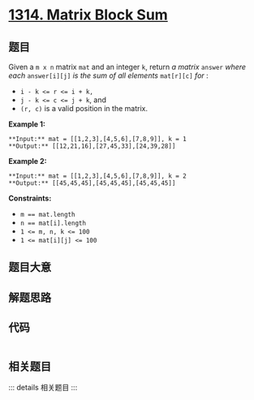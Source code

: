 # [1314. Matrix Block Sum](https://leetcode.com/problems/matrix-block-sum)

## 题目

Given a `m x n` matrix `mat` and an integer `k`, return _a matrix_ `answer`
_where each_ `answer[i][j]` _is the sum of all elements_ `mat[r][c]` _for_ :

  * `i - k <= r <= i + k,`
  * `j - k <= c <= j + k`, and
  * `(r, c)` is a valid position in the matrix.



**Example 1:**

    
    
    **Input:** mat = [[1,2,3],[4,5,6],[7,8,9]], k = 1
    **Output:** [[12,21,16],[27,45,33],[24,39,28]]
    

**Example 2:**

    
    
    **Input:** mat = [[1,2,3],[4,5,6],[7,8,9]], k = 2
    **Output:** [[45,45,45],[45,45,45],[45,45,45]]
    



**Constraints:**

  * `m == mat.length`
  * `n == mat[i].length`
  * `1 <= m, n, k <= 100`
  * `1 <= mat[i][j] <= 100`


## 题目大意

## 解题思路

## 代码

```javascript

```

## 相关题目

::: details 相关题目
:::
